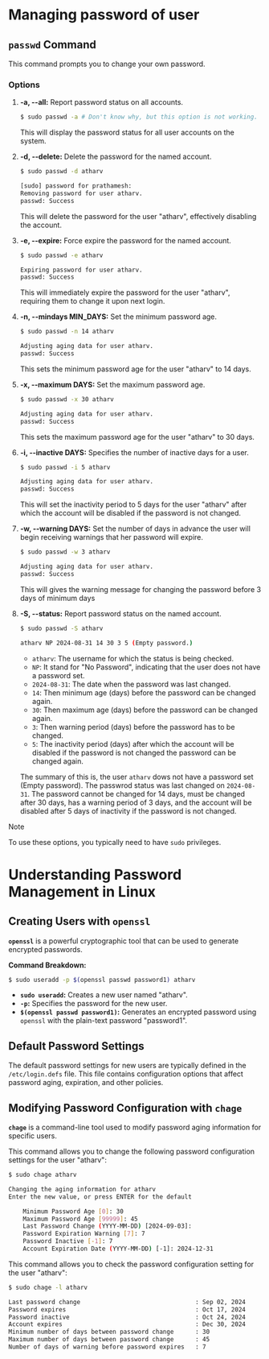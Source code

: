 # Managing password of user

## `passwd` Command 
This command prompts you to change your own password.

### Options

1. **-a, --all:** Report password status on all accounts.
   ```bash
   $ sudo passwd -a # Don't know why, but this option is not working.
   ```
   This will display the password status for all user accounts on the system.

2. **-d, --delete:** Delete the password for the named account.
   ```bash
   $ sudo passwd -d atharv

   [sudo] password for prathamesh:
   Removing password for user atharv.
   passwd: Success
   ```
   This will delete the password for the user "atharv", effectively disabling the account.

3. **-e, --expire:** Force expire the password for the named account.
   ```bash
   $ sudo passwd -e atharv

   Expiring password for user atharv.
   passwd: Success
   ```
   This will immediately expire the password for the user "atharv", requiring them to change it upon next login.

4. **-n, --mindays MIN_DAYS:** Set the minimum password age.
   ```bash
   $ sudo passwd -n 14 atharv

   Adjusting aging data for user atharv.
   passwd: Success
   ```
   This sets the minimum password age for the user "atharv" to 14 days.

5. **-x, --maximum DAYS:** Set the maximum password age.
   ```bash
   $ sudo passwd -x 30 atharv

   Adjusting aging data for user atharv.
   passwd: Success
   ```
   This sets the maximum password age for the user "atharv" to 30 days.

6. **-i, --inactive DAYS:** Specifies the number of inactive days for a user.
   ```bash
   $ sudo passwd -i 5 atharv

   Adjusting aging data for user atharv.
   passwd: Success
   ```
   This will set the inactivity period to 5 days for the user "atharv" after which the account will be disabled if the password is not changed.

7. **-w, --warning DAYS:** Set the number of days in advance the user will begin receiving warnings that her password will expire.
   ```bash
   $ sudo passwd -w 3 atharv

   Adjusting aging data for user atharv.
   passwd: Success
   ```
   This will gives the warning message for changing the password before 3 days of minimum days

8. **-S, --status:** Report password status on the named account.
   ```bash
   $ sudo passwd -S atharv

   atharv NP 2024-08-31 14 30 3 5 (Empty password.)
   ```

   -  `atharv`: The username for which the status is being checked.
   -  `NP`: It stand for "No Password", indicating that the user does not have a password set.
   -  `2024-08-31`: The date when the password was last changed.
   -  `14`: Then minimum age (days) before the password can be changed again.
   -  `30`: Then maximum age (days) before the password can be changed again.
   -  `3`: Then warning period (days) before the password has to be changed.
   -  `5`: The inactivity period (days) after which the account will be disabled if the password is not changed the password can be changed again.

   The summary of this is, the user `atharv` dows not have a password set (Empty password). The passwrod status was last changed  on `2024-08-31`. The password cannot be changed for 14 days, must be changed after 30 days, has a warning period of 3 days, and the account will be disabled after 5 days of inactivity if the password is not changed.


> [!NOTE] 
> To use these options, you typically need to have `sudo` privileges.

# Understanding Password Management in Linux

## Creating Users with `openssl`

**`openssl`** is a powerful cryptographic tool that can be used to generate encrypted passwords.

**Command Breakdown:**

```bash
$ sudo useradd -p $(openssl passwd password1) atharv
```

* **`sudo useradd`:** Creates a new user named "atharv".
* **`-p`:** Specifies the password for the new user.
* **`$(openssl passwd password1)`:** Generates an encrypted password using `openssl` with the plain-text password "password1".

## Default Password Settings

The default password settings for new users are typically defined in the `/etc/login.defs` file. This file contains configuration options that affect password aging, expiration, and other policies.

## Modifying Password Configuration with `chage`

**`chage`** is a command-line tool used to modify password aging information for specific users.

This command allows you to change the following password configuration settings for the user "atharv":
```bash
$ sudo chage atharv

Changing the aging information for atharv
Enter the new value, or press ENTER for the default

	Minimum Password Age [0]: 30
	Maximum Password Age [99999]: 45
	Last Password Change (YYYY-MM-DD) [2024-09-03]:
	Password Expiration Warning [7]: 7
	Password Inactive [-1]: 7
	Account Expiration Date (YYYY-MM-DD) [-1]: 2024-12-31
```

This command allows you to check the password configuration setting for the user "atharv":
```bash
$ sudo chage -l atharv

Last password change					            : Sep 02, 2024
Password expires					                : Oct 17, 2024
Password inactive					                : Oct 24, 2024
Account expires						                : Dec 30, 2024
Minimum number of days between password change		: 30
Maximum number of days between password change		: 45
Number of days of warning before password expires	: 7

```